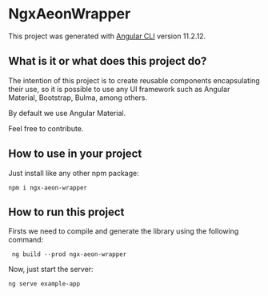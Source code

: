 # NgxAeonWrapper

This project was generated with [Angular CLI](https://github.com/angular/angular-cli) version 11.2.12.

## What is it or what does this project do?

The intention of this project is to create reusable components encapsulating their use, so it is possible to use any UI framework such as Angular Material, Bootstrap, Bulma, among others.

By default we use Angular Material.

Feel free to contribute.

## How to use in your project

Just install like any other npm package:

```
npm i ngx-aeon-wrapper
```

## How to run this project

Firsts we need to compile and generate the library using the following command:

```
 ng build --prod ngx-aeon-wrapper
```

Now, just start the server:

```
ng serve example-app
```

